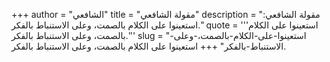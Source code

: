+++
author = "الشافعي"
title = "مقولة الشافعي"
description = "مقولة الشافعي: استعينوا على الكلام بالصمت، وعلى الاستنباط بالفكر."
quote = '''استعينوا على الكلام بالصمت، وعلى الاستنباط بالفكر.'''
slug = "استعينوا-على-الكلام-بالصمت،-وعلى-الاستنباط-بالفكر"
+++
استعينوا على الكلام بالصمت، وعلى الاستنباط بالفكر.
